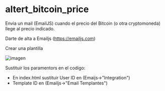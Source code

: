 # altert_bitcoin_price
Envia un mail (EmailJS) cuando el precio del Bitcoin (o otra cryptomoneda) llege al precio indicado.

Darte de alta a Emailjs (https://emailjs.com)

Crear una plantilla

![imagen](https://github.com/miavila/altert_bitcoin/blob/master/emailjs.png?raw=true "imagen")


Sustituir los paramentors en el codigo:
- En index.html sustituir User ID en (Emaijs->"Integration")
- Template ID en (Emailjs->"Email Templantes")
